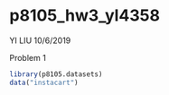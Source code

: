 p8105\_hw3\_yl4358
================
YI LIU
10/6/2019

Problem 1

``` r
library(p8105.datasets)
data("instacart")
```
